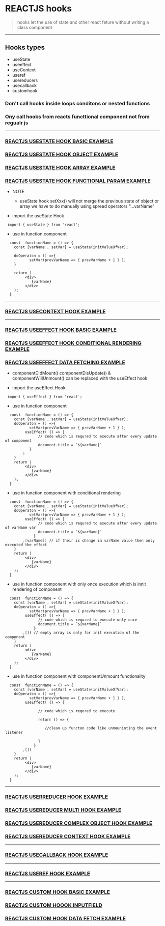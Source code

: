 # REACTJS hooks 
> hooks let the use of state and other react feture without writing a class component 

---
## Hooks types 
* useState 
* useeffect
* useContext
* useref
* usereducers
* usecallback 
* customhook 

### Don't call hooks inside loops conditons or nested functions 
### Ony call hooks from reacts functtional component not from regualr js 

---

### [REACTJS USESTATE HOOK BASIC EXAMPLE ](https://github.com/adarshkumarsingh83/reactjs/tree/master/APPLICATIONS/reactjs-hook-usestate)
### [REACTJS USESTATE HOOK OBJECT EXAMPLE](https://github.com/adarshkumarsingh83/reactjs/tree/master/APPLICATIONS/reactjs-hook-usestate-object)
### [REACTJS USESTATE HOOK ARRAY EXAMPLE](https://github.com/adarshkumarsingh83/reactjs/tree/master/APPLICATIONS/reactjs-hook-usestate-array)
### [REACTJS USESTATE HOOK FUNCTIONAL PARAM EXAMPLE](https://github.com/adarshkumarsingh83/reactjs/tree/master/APPLICATIONS/reactjs-hook-usestate-funtionparm)

* NOTE
	* useState hook setXxx() will not merge the previous state of object or array we have to do manually using spread operators "...varName"

* import the useState Hook 
```
 import { useState } from 'react';
```

* use in function component
```
  const  functionName = () => {
    const [varName , setVar] = useState(initValueOfVar);

    doOperaton = () =>{
           setVar(prevVarName => { prevVarName + 1 } );
    }

    return (
         <div>
            {varName}
         </div>
    );
  }

```

---

### [REACTJS USECONTEXT HOOK EXAMPLE](https://github.com/adarshkumarsingh83/reactjs/tree/master/APPLICATIONS/reactjs-usecontext-hook)

---

### [REACTJS USEEFFECT HOOK BASIC EXAMPLE](https://github.com/adarshkumarsingh83/reactjs/tree/master/APPLICATIONS/reactjs-hook-useeffect)
### [REACTJS USEEFFECT HOOK CONDITIONAL RENDERING EXAMPLE](https://github.com/adarshkumarsingh83/reactjs/tree/master/APPLICATIONS/reactjs-hook-useeffect-conditional-rendering)
### [REACTJS USEEFFECT DATA FETCHING EXAMPLE ](https://github.com/adarshkumarsingh83/reactjs/tree/master/APPLICATIONS/react-useeffect-data-fetching)
* componentDidMount() componentDisUpdate() & componentWillUnmount() can be replaced with the useEffect hook 

* import the useEffect Hook 
```
 import { useEffect } from 'react';
```

* use in function component
```
  const  functionName = () => {    
    const [varName , setVar] = useState(initValueOfVar);
    doOperaton = () =>{
           setVar(prevVarName => { prevVarName + 1 } );
         useEffect( () => {
               // code which is requred to execute after every update of component 
               document.title = `${varName}`         
           }
        )
    }
    return (
         <div>
            {varName}
         </div>
    );
  }
```

* use in function component with conditional rendering 
```
  const  functionName = () => {    
    const [varName , setVar] = useState(initValueOfVar);
    doOperaton = () =>{
           setVar(prevVarName => { prevVarName + 1 } );
         useEffect( () => {
               // code which is requred to execute after every update of varName var   
               document.title = `${varName}`         
             }
        ,[varName]) // if their is change in varName value then only executed the effect
    }
    return (
         <div>
            {varName}
         </div>
    );
  }
```

* use in function component with only once execution which is innit rendering of component 
```
  const  functionName = () => {    
    const [varName , setVar] = useState(initValueOfVar);
    doOperaton = () =>{
           setVar(prevVarName => { prevVarName + 1 } );
         useEffect( () => {
               // code which is requred to execute only once 
               document.title = `${varName}`         
             }
        ,[]) // empty array is only for init execution of the component 
    }
    return (
         <div>
            {varName}
         </div>
    );
  }
```

* use in function component with componentUnmount functionality 
```
  const  functionName = () => {    
    const [varName , setVar] = useState(initValueOfVar);
    doOperaton = () =>{
           setVar(prevVarName => { prevVarName + 1 } );
         useEffect( () => {
               
               // code which is requred to execute
            
               return () => {
                  
                  //clean up functon code like unmouninting the event listener 

               }  
             }
        ,[]) 
    }
    return (
         <div>
            {varName}
         </div>
    );
  }
```
---

### [REACTJS USERREDUCER HOOK EXAMPLE ](https://github.com/adarshkumarsingh83/reactjs/tree/master/APPLICATIONS/reactjs-usereducers-hook)
### [REACTJS USEREDUCER MULTI HOOK EXAMPLE ](https://github.com/adarshkumarsingh83/reactjs/tree/master/APPLICATIONS/reactjs-usereducers-multit-hook)
### [REACTJS USEREDUCER COMPLEX OBJECT HOOK EXAMPLE](https://github.com/adarshkumarsingh83/reactjs/tree/master/APPLICATIONS/reactjs-usereducers-complex-object-hook)
### [REACTJS USEREDUCER CONTEXT HOOK EXAMPLE](https://github.com/adarshkumarsingh83/reactjs/tree/master/APPLICATIONS/reactjs-usereducers-context-hook)

---

### [REACTJS USECALLBACK HOOK EXAMPLE](https://github.com/adarshkumarsingh83/reactjs/tree/master/APPLICATIONS/reactjs-usecallback-hook)

---

### [REACTJS USEREF HOOK EXAMPLE](https://github.com/adarshkumarsingh83/reactjs/tree/master/APPLICATIONS/rectjs-useref-hook)

---

### [REACTJS CUSTOM HOOK BASIC EXAMPLE](https://github.com/adarshkumarsingh83/reactjs/tree/master/APPLICATIONS/reactjs-custom-hook-counter)
### [REACTJS CUSTOM HOOOK INPUTFIELD](https://github.com/adarshkumarsingh83/reactjs/tree/master/APPLICATIONS/reactjs-custom-hook-inputfield)
### [REACTJS CUSTOM HOOK DATA FETCH EXAMPLE](https://github.com/adarshkumarsingh83/reactjs/tree/master/APPLICATIONS/reactjs-custom-hook-data-fetch)